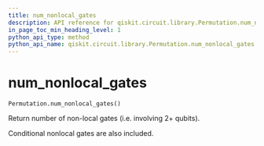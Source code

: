 ```yaml
---
title: num_nonlocal_gates
description: API reference for qiskit.circuit.library.Permutation.num_nonlocal_gates
in_page_toc_min_heading_level: 1
python_api_type: method
python_api_name: qiskit.circuit.library.Permutation.num_nonlocal_gates
---
```


# num\_nonlocal\_gates

<span id="qiskit.circuit.library.Permutation.num_nonlocal_gates" />

`Permutation.num_nonlocal_gates()`

Return number of non-local gates (i.e. involving 2+ qubits).

Conditional nonlocal gates are also included.

